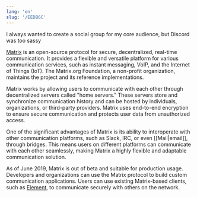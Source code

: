 ```yaml
---
lang: 'en'
slug: '/EEDB6C'
---
```


I always wanted to create a social group for my core audience, but Discord was too sassy

[Matrix](https://matrix.org/) is an open-source protocol for secure, decentralized, real-time communication. It provides a flexible and versatile platform for various communication services, such as instant messaging, VoIP, and the Internet of Things (IoT). The Matrix.org Foundation, a non-profit organization, maintains the project and its reference implementations.

Matrix works by allowing users to communicate with each other through decentralized servers called "home servers." These servers store and synchronize communication history and can be hosted by individuals, organizations, or third-party providers. Matrix uses end-to-end encryption to ensure secure communication and protects user data from unauthorized access.

One of the significant advantages of Matrix is its ability to interoperate with other communication platforms, such as Slack, IRC, or even [[Mail|email]], through bridges. This means users on different platforms can communicate with each other seamlessly, making Matrix a highly flexible and adaptable communication solution.

As of June 2019, Matrix is out of beta and suitable for production usage. Developers and organizations can use the Matrix protocol to build custom communication applications. Users can use existing Matrix-based clients, such as [Element](https://element.io), to communicate securely with others on the network.
